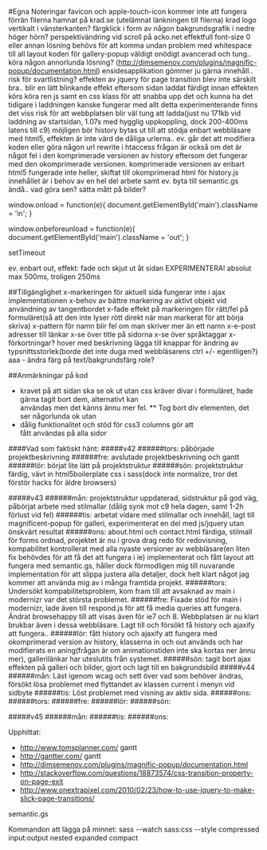 #Egna Noteringar
favicon och apple-touch-icon kommer inte att fungera förrän filerna hamnat på krad.se (utelämnat länkningen till filerna)
krad logo vertikalt i vänsterkanten?
färgklick i form av någon bakgrundsgrafik i nedre höger hörn?
perspektivändring vid scroll på acko.net effektfull
font-size 0 eller annan lösning behövs för att komma undan problem med whitespace till all layout
koden för gallery-popup väldigt onödigt avancerad och tung.. köra någon annorlunda lösning? (http://dimsemenov.com/plugins/magnific-popup/documentation.html)
ensidesapplikation gömmer ju gärna innehåll.. risk för svartlistning?
effekten av jquery för page transition blev inte särskilt bra.. blir en lätt blinkande effekt eftersom sidan laddat färdigt innan effekten körs
köra ren js samt en css klass för att snabba upp det och kunna ha det tidigare i laddningen kanske fungerar
med allt detta experimenterande finns det viss risk för att webbplatsen blir väl tung att ladda(just nu 171kb vid laddning av startsidan, 1.07s med hygglig uppkoppling, dock 200-400ms latens till c9)
möjligen bör history bytas ut till att stödja enbart webbläsare med html5, effekten är inte värd de dåliga urlerna.. ev. går det att modifiera koden eller göra någon url rewrite i htaccess
frågan är också om det är något fel i den komprimerade versionen av history eftersom det fungerar med den okomprimerade versionen.
komprimerade versionen av enbart html5 fungerade inte heller, skiftat till okomprimerad html för history.js
innehållet är i behov av en hel del arbete samt ev. byta till semantic.gs ändå.. vad göra sen?
sätta mått på bilder?


window.onload = function(e){
    document.getElementById('main').className = 'in';
}

window.onbeforeunload = function(e){
    document.getElementById('main').className = 'out';
}

setTimeout

ev. enbart out, effekt: fade och skjut ut åt sidan EXPERIMENTERA!
absolut max 500ms, troligen 250ms

##Tillgänglighet
x-markeringen för aktuell sida fungerar inte i ajax implementationen
x-behov av bättre markering av aktivt objekt vid användning av tangentbordet
x-fade effekt på markeringen för rätt/fel på formuläret(så att den inte lyser rött direkt när man markerat för att börja skriva)
x-pattern för namn blir fel om man skriver mer än ett namn
x-e-post adresser till länkar
x-se över title på sidorna
x-se över språktaggar
x-förkortningar? hover med beskrivning
lägga till knappar för ändring av typsnittsstorlek(borde det inte duga med webbläsarens ctrl +/- egentligen?)
aaa - ändra färg på text/bakgrundsfärg
role?



##Anmärkningar på kod
* kravet på att sidan ska se ok ut utan css kräver divar i formuläret, hade gärna tagit bort dem, alternativt kan <br /> användas men det känns ännu mer fel.
** Tog bort div elementen, det ser någorlunda ok utan
* dålig funktionalitet och stöd för css3 columns gör att <div class="column"> fått användas på alla sidor

####Vad som faktiskt hänt:
#####v42
######tors:
påbörjade projektbeskrivning
######fre: 
avslutade projektbeskrivning och gantt
######lör: 
börjat lite lätt på projektstruktur
######sön: 
projektstruktur färdig, vävt in html5boilerplate css i sass(dock inte normalize, tror det förstör hacks för äldre browsers)

#####v43
######mån:
projektstruktur uppdaterad, sidstruktur på god väg, påbörjat arbete med stilmallar     (dålig synk mot c9 hela dagen, samt 1-2h förlust vid fel)
######tis:
arbetat vidare med stilmallar och innehåll, lagt till magnificent-popup för galleri, experimenterat en del med js/jquery utan önskvärt resultat
######ons:
about.html och contact.html färdiga, stilmall för forms ordnad, projektet är nu i grova drag redo för redovisning, kompabilitet kontrollerat med alla nyaste versioner av webbläsare(en liten fix behövdes för att få det att fungera i ie)
implementerat och fått layout att fungera med semantic.gs, håller dock förmodligen mig till nuvarande implementation för att slippa justera alla detaljer, dock helt klart något jag kommer att använda mig av i många framtida projekt.
######tors:
Undersökt kompabilitetsproblem, kom fram till att avsaknad av main i modernizr var det största problemet.
######fre:
Fixade stöd för main i modernizr, lade även till respond.js för att få media queries att fungera. Ändrat browsehappy till att visas även för ie7 och 8. Webbplatsen är nu klart brukbar även i dessa webbläsare.
Lagt till och försökt få history och ajaxify att fungera..
######lör:
fått history och ajaxify att fungera med okomprimerad version av history, klasserna in och out används och har modifierats en aning(frågan är om animationstiden inte ska kortas ner ännu mer), gallerilänkar har uteslutits från systemet.
######sön:
tagit bort ajax effekten på galleri och bilder, gjort och lagt till en bakgrundsbild
#####v44
######mån:
Läst igenom wcag och sett över vad som behöver ändras, försökt lösa problemet med flyttandet av klassen current i menyn vid sidbyte
######tis:
Löst problemet med visning av aktiv sida.
######ons:
######tors:
######fre:
######lör:
######sön:

#####v45
######mån:
######tis:
######ons:


Upphittat:
* http://www.tomsplanner.com/     gantt
* http://gantter.com/             gantt
* http://dimsemenov.com/plugins/magnific-popup/documentation.html
* http://stackoverflow.com/questions/18873574/css-transition-property-on-page-exit
* http://www.onextrapixel.com/2010/02/23/how-to-use-jquery-to-make-slick-page-transitions/

semantic.gs

Kommandon att lägga på minnet:
sass --watch sass:css --style compressed
             input:output               nested
                                        expanded
                                        compact